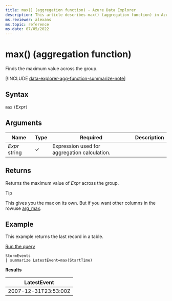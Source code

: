 ```yaml
---
title: max() (aggregation function) - Azure Data Explorer
description: This article describes max() (aggregation function) in Azure Data Explorer.
ms.reviewer: alexans
ms.topic: reference
ms.date: 07/05/2022
---
```

# max() (aggregation function)

Finds the maximum value across the group.

[!INCLUDE [data-explorer-agg-function-summarize-note](../../includes/data-explorer-agg-function-summarize-note.md)]

## Syntax

`max` `(`*Expr*`)`

## Arguments

| Name | Type | Required | Description |
|--|--|--|--|
| *Expr*  string | &check; | Expression used for aggregation calculation. |

## Returns

Returns the maximum value of *Expr* across the group.

> [!TIP]
> This gives you the max on its own. But if you want other columns in the rowuse [arg_max](arg-max-aggfunction.md).

## Example

This example returns the last record in a table.

<a href="https://dataexplorer.azure.com/clusters/help/databases/Samples?query=H4sIAAAAAAAAAwsuyS/KdS1LzSsp5qpRKC7NzU0syqxKVfBJLEktLgFL2OYmVmgElyQWlYRk5qZqAgAAp60yMgAAAA==" target="_blank">Run the query</a>

```kusto
StormEvents
| summarize LatestEvent=max(StartTime)
```

**Results**

| LatestEvent |
|--|
| 2007-12-31T23:53:00Z |
